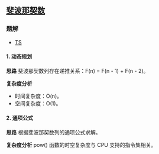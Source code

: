 ## [斐波那契数](https://leetcode.cn/problems/fibonacci-number/)
### 题解
+ [TS](../../ts/512/509.ts)

#### 1. 动态规划
**思路**
斐波那契数列存在递推关系：F(n) = F(n - 1) + F(n - 2)。

**复杂度分析**
+ 时间复杂度：O(n)。
+ 空间复杂度：O(1)。

#### 2. 通项公式
**思路**
根据斐波那契数列的通项公式求解。

**复杂度分析**
pow() 函数的时空复杂度与 CPU 支持的指令集相关。
